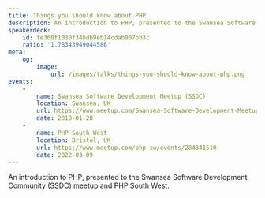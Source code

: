 ```yaml
---
title: Things you should know about PHP
description: An introduction to PHP, presented to the Swansea Software Development Community (SSDC) meetup and PHPSW.
speakerdeck:
    id: fe360f1030f34bdb9eb14cdab907bb3c
    ratio: '1.78343949044586'
meta:
    og:
        image:
            url: /images/talks/things-you-should-know-about-php.png
events:
    -
        name: Swansea Software Development Meetup (SSDC)
        location: Swansea, UK
        url: https://www.meetup.com/Swansea-Software-Development-Meetup
        date: 2019-01-28
    -
        name: PHP South West
        location: Bristol, UK
        url: https://www.meetup.com/php-sw/events/284341510
        date: 2022-03-09
---
```


An introduction to PHP, presented to the Swansea Software Development Community (SSDC) meetup and PHP South West.
